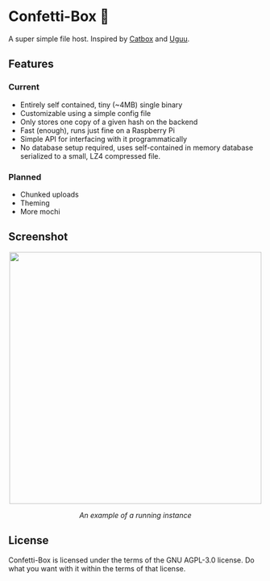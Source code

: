 # Confetti-Box 🎉
A super simple file host. Inspired by [Catbox](https://catbox.moe) and [Uguu](https://uguu.se).

## Features
### Current
- Entirely self contained, tiny (~4MB) single binary 
- Customizable using a simple config file
- Only stores one copy of a given hash on the backend
- Fast (enough), runs just fine on a Raspberry Pi
- Simple API for interfacing with it programmatically
- No database setup required, uses self-contained in memory database
  serialized to a small, LZ4 compressed file.

### Planned
- Chunked uploads
- Theming
- More mochi

## Screenshot
<p align="center">
  <img width="500px" src="https://github.com/user-attachments/assets/2ca05da6-ce5e-4cde-a3b0-453ccdd33264">
  <p align="center"><i>An example of a running instance</i></p>
</p>

## License
Confetti-Box is licensed under the terms of the GNU AGPL-3.0 license. Do what you want
with it within the terms of that license.

